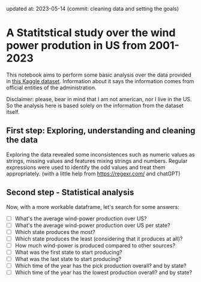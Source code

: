 updated at: 2023-05-14 (commit: cleaning data and setting the goals)
# A Statitstical study over the wind power prodution in US from 2001-2023

This notebook aims to perform some basic analysis over the data provided in [this Kaggle dataset](https://www.kaggle.com/datasets/henriupton/wind-power-production-us-2001-2023). Information about it says the information comes from official entities of the administration.

Disclaimer: please, bear in mind that I am not american, nor I live in the US. So the analysis here is based solely on the information from the dataset itself. 

## First step: Exploring, understanding and cleaning the data

Exploring the data revealed some inconsistences such as numeric values as strings, missing values and features mixing strings and numbers. Regular expressions were used to identify the odd values and treat them appropriately. (with a little help from https://regexr.com/ and chatGPT)
 
## Second step - Statistical analysis

Now, with a more workable dataframe, let's search for some answers:

- [ ] What's the average wind-power production over US?
- [ ] What's the average wind-power production over US per state?
- [ ] Which state produces the most?
- [ ] Which state produces the least (considering that it produces at all)?
- [ ] How much wind-power is produced compared to other sources?
- [ ] What was the first state to start producing?
- [ ] What was the last state to start producing?
- [ ] Which time of the year has the pick production overall? and by state?
- [ ] Which time of the year has the lowest production overall? and by state?
